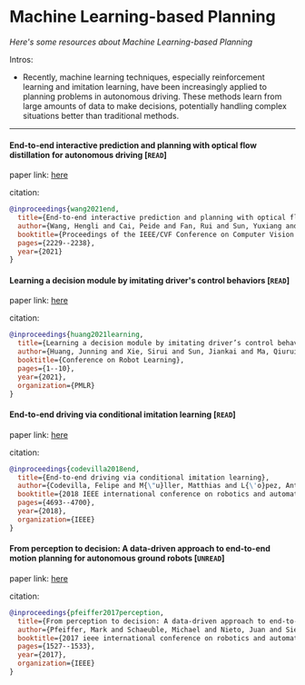 # Machine Learning-based Planning
*Here's some resources about Machine Learning-based Planning*

Intros:

* Recently, machine learning techniques, especially reinforcement learning and imitation learning, have been increasingly applied to planning problems in autonomous driving. These methods learn from large amounts of data to make decisions, potentially handling complex situations better than traditional methods.


---

#### End-to-end interactive prediction and planning with optical flow distillation for autonomous driving [`READ`]

paper link: [here](https://openaccess.thecvf.com/content/CVPR2021W/Precognition/papers/Wang_End-to-End_Interactive_Prediction_and_Planning_With_Optical_Flow_Distillation_for_CVPRW_2021_paper.pdf)

citation: 
```bibtex
@inproceedings{wang2021end,
  title={End-to-end interactive prediction and planning with optical flow distillation for autonomous driving},
  author={Wang, Hengli and Cai, Peide and Fan, Rui and Sun, Yuxiang and Liu, Ming},
  booktitle={Proceedings of the IEEE/CVF Conference on Computer Vision and Pattern Recognition},
  pages={2229--2238},
  year={2021}
}
```


#### Learning a decision module by imitating driver's control behaviors [`READ`]

paper link: [here](https://proceedings.mlr.press/v155/huang21a/huang21a.pdf)

citation: 
```bibtex
@inproceedings{huang2021learning,
  title={Learning a decision module by imitating driver’s control behaviors},
  author={Huang, Junning and Xie, Sirui and Sun, Jiankai and Ma, Qiurui and Liu, Chunxiao and Lin, Dahua and Zhou, Bolei},
  booktitle={Conference on Robot Learning},
  pages={1--10},
  year={2021},
  organization={PMLR}
}
```
    
#### End-to-end driving via conditional imitation learning [`READ`]

paper link: [here](https://arxiv.org/pdf/1710.02410)

citation: 
```bibtex
@inproceedings{codevilla2018end,
  title={End-to-end driving via conditional imitation learning},
  author={Codevilla, Felipe and M{\"u}ller, Matthias and L{\'o}pez, Antonio and Koltun, Vladlen and Dosovitskiy, Alexey},
  booktitle={2018 IEEE international conference on robotics and automation (ICRA)},
  pages={4693--4700},
  year={2018},
  organization={IEEE}
}
```
    

#### From perception to decision: A data-driven approach to end-to-end motion planning for autonomous ground robots [`UNREAD`]

paper link: [here](https://arxiv.org/pdf/1609.07910)

citation: 
```bibtex
@inproceedings{pfeiffer2017perception,
  title={From perception to decision: A data-driven approach to end-to-end motion planning for autonomous ground robots},
  author={Pfeiffer, Mark and Schaeuble, Michael and Nieto, Juan and Siegwart, Roland and Cadena, Cesar},
  booktitle={2017 ieee international conference on robotics and automation (icra)},
  pages={1527--1533},
  year={2017},
  organization={IEEE}
}
```
